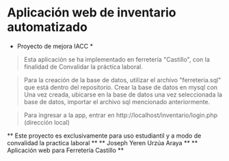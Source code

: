 # Aplicación web de inventario automatizado
* Proyecto de mejora IACC *
> Esta aplicación se ha implementado en ferretería "Castillo", con la finalidad de 
Convalidar la práctica laboral.

> Para la creación de la base de datos, utilizar el archivo "ferreteria.sql" que está dentro del repositorio.
> Crear la base de datos en mysql con <create database ferreteria>
> Una vez creada, ubicarse en la base de datos <ferreteria>
> una vez seleccionada la base de datos, importar el archivo sql mencionado anteriormente.
  
> Para ingresar a la app, entrar en http://localhost/inventario/login.php (dirección local)
  
  
  ** Este proyecto es exclusivamente para uso estudiantil y a modo de convalidad la practica laboral **
  ** Joseph Yeren Urzúa Araya **
  ** Aplicación web para Ferretería Castillo **
